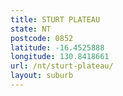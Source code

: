 ```yaml
---
title: STURT PLATEAU
state: NT
postcode: 0852
latitude: -16.4525888
longitude: 130.8418661
url: /nt/sturt-plateau/
layout: suburb
---
```

